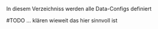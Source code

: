 In diesem Verzeichniss werden alle Data-Configs definiert

#TODO ... klären wieweit das hier sinnvoll ist
